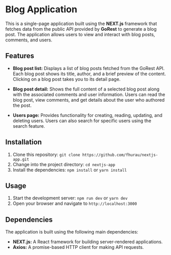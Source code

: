 # Blog Application

This is a single-page application built using the **NEXT.js** framework that fetches data from the public API provided by **GoRest** to generate a blog post. The application allows users to view and interact with blog posts, comments, and users.

## Features

- **Blog post list:** Displays a list of blog posts fetched from the GoRest API. Each blog post shows its title, author, and a brief preview of the content. Clicking on a blog post takes you to its detail page.

- **Blog post detail:** Shows the full content of a selected blog post along with the associated comments and user information. Users can read the blog post, view comments, and get details about the user who authored the post.

- **Users page:** Provides functionality for creating, reading, updating, and deleting users. Users can also search for specific users using the search feature.

## Installation

1. Clone this repository: `git clone https://github.com/fhurau/nextjs-app.git`
2. Change into the project directory: `cd nextjs-app`
3. Install the dependencies: `npm install` or `yarn install`

## Usage

1. Start the development server: `npm run dev` or `yarn dev`
2. Open your browser and navigate to `http://localhost:3000`

## Dependencies

The application is built using the following main dependencies:

- **NEXT.js:** A React framework for building server-rendered applications.
- **Axios:** A promise-based HTTP client for making API requests.

